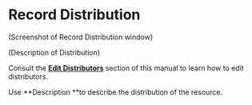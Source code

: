 # Record Distribution

\(Screenshot of Record Distribution window\)

\(Description of Distribution\)

Consult the [**Edit Distributors**](/record/edit/quality/edit-distributors.md) section of this manual to learn how to edit distributors.

Use **Description **to describe the distribution of the resource.



